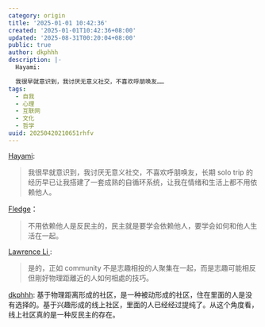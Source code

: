 ```yaml
---
category: origin
title: '2025-01-01 10:42:36'
created: '2025-01-01T10:42:36+08:00'
updated: '2025-08-31T00:20:04+08:00'
public: true
author: dkphhh
description: |-
  Hayami:

  我很早就意识到，我讨厌无意义社交，不喜欢呼朋唤友……
tags:
  - 自我
  - 心理
  - 互联网
  - 文化
  - 哲学
uuid: 20250420210651rhfv
---
```


[Hayami](https://t.me/hayami_kiraa/1223):

> 我很早就意识到，我讨厌无意义社交，不喜欢呼朋唤友，长期 solo trip 的经历早已让我搭建了一套成熟的自循环系统，让我在情绪和生活上都不用依赖他人。

[Fledge](https://post.otakusaikou.com/2024/12/29/1242/)：

> 不用依赖他人是反民主的，民主就是要学会依赖他人，要学会如何和他人生活在一起。

[Lawrence Li ](https://blog.yitianshijie.net/2024/12/31/5395/):

> 是的，正如 community 不是志趣相投的人聚集在一起，而是志趣可能相反但剛好物理距離近的人如何相處的技巧。

[dkphhh](https://www.dkphhh.me):
基于物理距离形成的社区，是一种被动形成的社区，住在里面的人是没有选择的。基于兴趣形成的线上社区，里面的人已经经过提纯了。从这个角度看，线上社区真的是一种反民主的存在。
